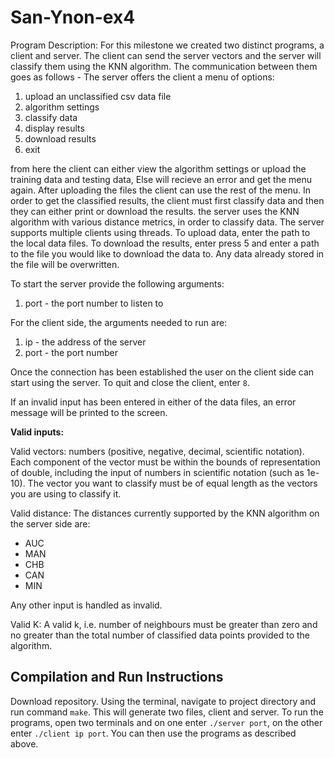 # San-Ynon-ex4
Program Description:
For this milestone we created two distinct programs, a client and server. The client can send the server vectors and the server will classify them using the KNN algorithm.
The communication between them goes as follows - The server offers the client a menu of options:
1. upload an unclassified csv data file
2. algorithm settings
3. classify data
4. display results
5. download results
6. exit

from here the client can either view the algorithm settings or upload the training data and testing data, Else will recieve an error
and get the menu again. After uploading the files the client can use the rest of the menu. In order to get the classified results, the client must first
classify data and then they can either print or download the results.
the server uses the KNN algorithm with various distance metrics, in order to classify data.
The server supports multiple clients using threads.
To upload data, enter the path to the local data files. To download the results, enter press 5 and enter a path to the file you would like to download the data to. Any
data already stored in the file will be overwritten.


To start the server provide the following arguments:
1. port - the port number to listen to

For the client side, the arguments needed to run are:
1. ip - the address of the server
2. port - the port number

Once the connection has been established the user on the client side can start using the server.
To quit and close the client, enter `8`.

If an invalid input has been entered in either of the data files, an error message
will be printed to the screen.

**Valid inputs:**

Valid vectors: numbers (positive, negative, decimal, scientific notation). Each component of the vector must 
be within the bounds of representation of double, including the input of numbers in scientific notation (such as 1e-10). 
The vector you want to classify must be of equal length as the vectors you are using to classify it.

Valid distance: The distances currently supported by the KNN algorithm on the server side are:
- AUC
- MAN
- CHB
- CAN
- MIN

Any other input is handled as invalid.

Valid K: A valid k, i.e. number of neighbours must be greater than zero and no greater than the total number of
classified data points provided to the algorithm.

## Compilation and Run Instructions
Download repository. Using the terminal, navigate to project directory and run command `make`. This will generate
two files, client and server. To run the programs, open two terminals and on one enter `./server port`, on the other
enter `./client ip port`. You can then use the programs as described above.
